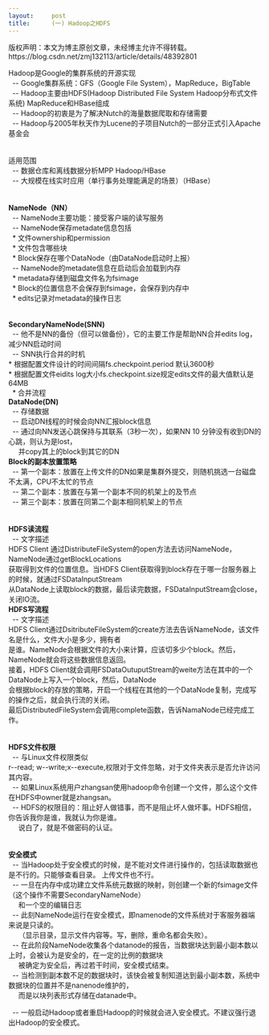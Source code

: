 ```yaml
---
layout:     post
title:      (一) Hadoop之HDFS
---
```

<div id="article_content" class="article_content clearfix csdn-tracking-statistics" data-pid="blog" data-mod="popu_307" data-dsm="post">
								<div class="article-copyright">
					版权声明：本文为博主原创文章，未经博主允许不得转载。					https://blog.csdn.net/zmj132113/article/details/48392801				</div>
								            <link rel="stylesheet" href="https://csdnimg.cn/release/phoenix/template/css/ck_htmledit_views-f76675cdea.css">
						<div class="htmledit_views" id="content_views">
                
Hadoop是Google的集群系统的开源实现<br>
  -- Google集群系统：GFS（Google File System），MapReduce，BigTable<br>
  -- Hadoop主要由HDFS(Hadoop Distributed File System Hadoop分布式文件系统) MapReduce和HBase组成<br>
  -- Hadoop的初衷是为了解决Nutch的海量数据爬取和存储需要<br>
  -- Hadoop与2005年秋天作为Lucene的子项目Nutch的一部分正式引入Apache基金会<br><br><br>
适用范围<br>
  -- 数据仓库和离线数据分析MPP Hadoop/HBase<br>
  -- 大规模在线实时应用（单行事务处理能满足的场景）（HBase）<br><br><br><strong>NameNode（NN）</strong><br>
  -- NameNode主要功能：接受客户端的读写服务<br>
  -- NameNode保存metadate信息包括<br>
  * 文件ownership和permission<br>
  * 文件包含哪些块<br>
  * Block保存在哪个DataNode（由DataNode启动时上报）<br>
  -- NameNode的metadate信息在启动后会加载到内存<br>
  * metadata存储到磁盘文件名为fsimage<br>
  * Block的位置信息不会保存到fsimage，会保存到内存中<br>
  * edits记录对metadata的操作日志<br><br><br><strong>SecondaryNameNode(SNN)</strong><br>
  -- 他不是NN的备份（但可以做备份），它的主要工作是帮助NN合并edits log，减少NN启动时间<br>
  -- SNN执行合并的时机<br><span></span>* 根据配置文件设计的时间间隔fs.checkpoint.period 默认3600秒<br><span></span>* 根据配置文件eidits log大小fs.checkpoint.size规定edits文件的最大值默认是64MB<br>
 <span> </span>* 合并流程<br><strong>DataNode(DN)</strong><br>
  -- 存储数据<br>
  -- 启动DN线程的时候会向NN汇报block信息<br>
  -- 通过向NN发送心跳保持与其联系（3秒一次），如果NN 10 分钟没有收到DN的心跳，则认为是lost，<br>
     并copy其上的block到其它的DN<br><strong>Block的副本放置策略</strong><br>
  -- 第一个副本：放置在上传文件的DN如果是集群外提交，则随机挑选一台磁盘不太满，CPU不太忙的节点<br>
  -- 第二个副本：放置在与第一个副本不同的机架上的及节点<br>
  -- 第三个副本：放置在同第二个副本相同机架上的节点<br><br><br><strong>HDFS读流程</strong><br>
  -- 文字描述<br><span></span>HDFS Client 通过DistributeFileSystem的open方法去访问NameNode，NameNode通过getBlockLocations<br><span></span>获取得到文件的位置信息。当HDFS Client获取得到block存在于哪一台服务器上的时候，就通过FSDataInputStream<br><span></span>从DataNode上读取block的数据，最后读完数据，FSDataInputStream会close，关闭IO流。<br><strong>HDFS写流程</strong><br>
  -- 文字描述<br><span></span>HDFS Client通过DsitributeFileSystem的create方法去告诉NameNode，该文件名是什么，文件大小是多少，拥有者<br><span></span>是谁。NameNode会根据文件的大小来计算，应该切多少个block。然后，NameNode就会将这些数据信息返回。<br><span></span>接着，HDFS Client就会调用FSDataOutuputStream的weite方法在其中的一个DataNode上写入一个block，然后，DataNode<br><span></span>会根据block的存放的策略，开启一个线程在其他的一个DataNode复制，完成写的操作之后，就会执行流的关闭。<br><span></span>最后DistributedFileSystem会调用complete函数，告诉NamaNode已经完成工作。<br><br><br><strong>HDFS文件权限</strong><br>
  -- 与Linux文件权限类似<br><span></span>r--read; w--write;x--execute,权限对于文件忽略，对于文件夹表示是否允许访问其内容。<br>
  -- 如果Linux系统用户zhangsan使用hadoop命令创建一个文件，那么这个文件在HDFS中owner就是zhangsan。<br>
  -- HDFS的权限目的：阻止好人做错事，而不是阻止坏人做坏事。HDFS相信，你告诉我你是谁，我就认为你是谁。<br>
     说白了，就是不做密码的认证。<br><br><br><strong>安全模式</strong><br>
  -- 当Hadoop处于安全模式的时候，是不能对文件进行操作的，包括读取数据也是不行的。只能够查看目录。 上传文件也不行。<br>
  -- 一旦在内存中成功建立文件系统元数据的映射，则创建一个新的fsimage文件（这个操作不需要SecondaryNameNode）<br>
     和一个空的编辑日志<br>
  -- 此刻NameNode运行在安全模式，即namenode的文件系统对于客服务器端来说是只读的。<br>
     （显示目录，显示文件内容等。写，删除，重命名都会失败）。<br>
  -- 在此阶段NameNode收集各个datanode的报告，当数据块达到最小副本数以上时，会被认为是安全的，在一定的比例的数据块<br>
     被确定为安全后，再过若干时间，安全模式结束。<br>
  -- 当检测到副本数不足的数据块时，该快会被复制知道达到最小副本数，系统中数据块的位置并不是nanenode维护的，<br>
     而是以块列表形式存储在datanade中。<br><p>  -- 一般启动Hadoop或者重启Hadoop的时候就会进入安全模式。不建议强行退出Hadoop的安全模式。</p>
<p><br></p>
<p><br></p>
<p><br></p>
            </div>
                </div>
